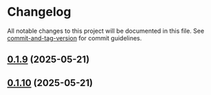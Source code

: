 # Changelog

All notable changes to this project will be documented in this file. See [commit-and-tag-version](https://github.com/absolute-version/commit-and-tag-version) for commit guidelines.

## [0.1.9](https://github.com/dennisadriaans/vue-chrts/compare/v0.1.10...v0.1.9) (2025-05-21)

## [0.1.10](https://github.com/dennisadriaans/vue-chrts/compare/v0.1.9...v0.1.10) (2025-05-21)
